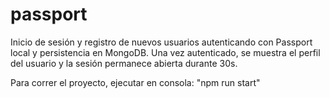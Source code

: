 # passport

Inicio de sesión y registro de nuevos usuarios autenticando con Passport local y persistencia en MongoDB. 
Una vez autenticado, se muestra el perfil del usuario y la sesión permanece abierta durante 30s.

Para correr el proyecto, ejecutar en consola: "npm run start"
